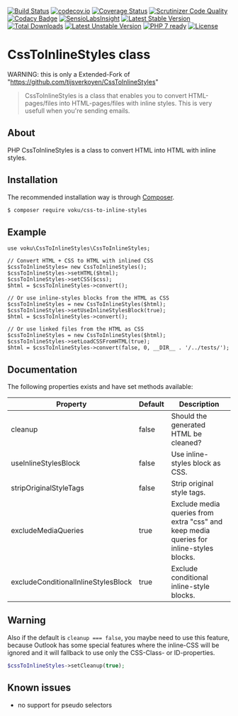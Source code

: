 [![Build Status](https://travis-ci.org/voku/CssToInlineStyles.svg?branch=master)](https://travis-ci.org/voku/CssToInlineStyles)
[![codecov.io](http://codecov.io/github/voku/CssToInlineStyles/coverage.svg?branch=master)](http://codecov.io/github/voku/CssToInlineStyles?branch=master)
[![Coverage Status](https://coveralls.io/repos/voku/CssToInlineStyles/badge.svg)](https://coveralls.io/r/voku/CssToInlineStyles)
[![Scrutinizer Code Quality](https://scrutinizer-ci.com/g/voku/CssToInlineStyles/badges/quality-score.png?b=master)](https://scrutinizer-ci.com/g/voku/CssToInlineStyles/?branch=master)
[![Codacy Badge](https://www.codacy.com/project/badge/47caa384f390472cbff1f1d46c86fd8e)](https://www.codacy.com/app/voku/CssToInlineStyles)
[![SensioLabsInsight](https://insight.sensiolabs.com/projects/2468e72e-dc91-4c16-9259-20c5e2c0d2a9/mini.png)](https://insight.sensiolabs.com/projects/2468e72e-dc91-4c16-9259-20c5e2c0d2a9)
[![Latest Stable Version](https://poser.pugx.org/voku/css-to-inline-styles/v/stable)](https://packagist.org/packages/voku/css-to-inline-styles) 
[![Total Downloads](https://poser.pugx.org/voku/css-to-inline-styles/downloads)](https://packagist.org/packages/voku/css-to-inline-styles) 
[![Latest Unstable Version](https://poser.pugx.org/voku/css-to-inline-styles/v/unstable)](https://packagist.org/packages/voku/css-to-inline-styles) 
[![PHP 7 ready](http://php7ready.timesplinter.ch/voku/CssToInlineStyles/badge.svg)](https://travis-ci.org/voku/CssToInlineStyles)
[![License](https://poser.pugx.org/voku/css-to-inline-styles/license)](https://packagist.org/packages/voku/css-to-inline-styles)

# CssToInlineStyles class

WARNING: this is only a Extended-Fork of "https://github.com/tijsverkoyen/CssToInlineStyles"

> CssToInlineStyles is a class that enables you to convert HTML-pages/files into
> HTML-pages/files with inline styles. This is very usefull when you're sending
> emails.

## About

PHP CssToInlineStyles is a class to convert HTML into HTML with inline styles.

## Installation

The recommended installation way is through [Composer](https://getcomposer.org).

```bash
$ composer require voku/css-to-inline-styles
```

## Example

    use voku\CssToInlineStyles\CssToInlineStyles;

    // Convert HTML + CSS to HTML with inlined CSS
    $cssToInlineStyles= new CssToInlineStyles();
    $cssToInlineStyles->setHTML($html);
    $cssToInlineStyles->setCSS($css);
    $html = $cssToInlineStyles->convert();

    // Or use inline-styles blocks from the HTML as CSS
    $cssToInlineStyles = new CssToInlineStyles($html);
    $cssToInlineStyles->setUseInlineStylesBlock(true);
    $html = $cssToInlineStyles->convert();
    
    // Or use linked files from the HTML as CSS
    $cssToInlineStyles = new CssToInlineStyles($html);
    $cssToInlineStyles->setLoadCSSFromHTML(true);
    $html = $cssToInlineStyles->convert(false, 0, __DIR__ . '/../tests/');

    
## Documentation

The following properties exists and have set methods available:

Property | Default | Description
-------|---------|------------
cleanup|false|Should the generated HTML be cleaned?
useInlineStylesBlock |false|Use inline-styles block as CSS.
stripOriginalStyleTags |false|Strip original style tags.
excludeMediaQueries |true|Exclude media queries from extra "css" and keep media queries for inline-styles blocks.
excludeConditionalInlineStylesBlock |true|Exclude conditional inline-style blocks.

## Warning

Also if the default is ```cleanup === false```, you maybe need to use this feature, because Outlook has some special features where the inline-CSS will be ignored and it will fallback to use only the CSS-Class- or ID-properties.

```php
$cssToInlineStyles->setCleanup(true);
```

## Known issues

* no support for pseudo selectors

